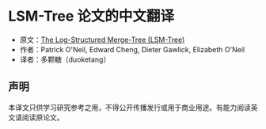 # LSM-Tree 论文的中文翻译
- 原文：[The Log-Structured Merge-Tree (LSM-Tree)](https://www.cs.umb.edu/~poneil/lsmtree.pdf)
- 作者：Patrick O'Neil, Edward Cheng, Dieter Gawlick, Elizabeth O'Neil
- 译者：多颗糖（duoketang）

## 声明
本译文只供学习研究参考之用，不得公开传播发行或用于商业用途。有能力阅读英文请阅读原论文。
